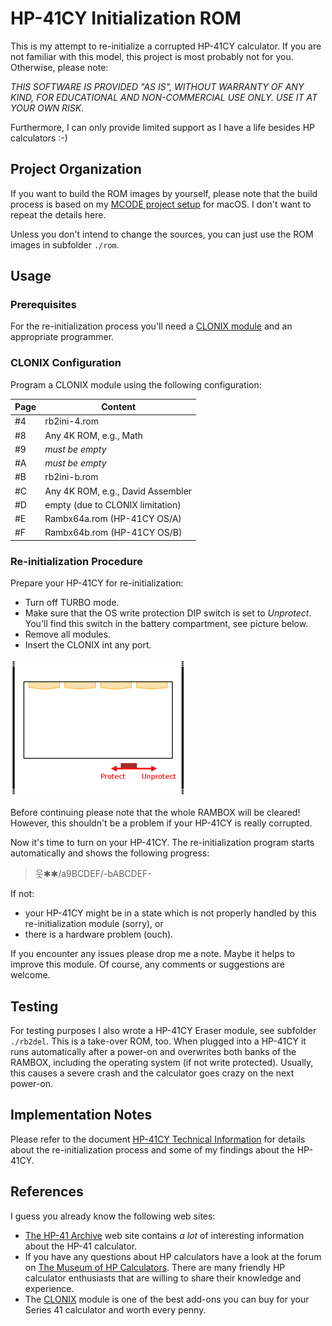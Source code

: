 # HP-41CY Initialization ROM

This is my attempt to re-initialize a corrupted HP-41CY calculator. If you
are not familiar with this model, this project is most probably not for you.
Otherwise, please note:

*THIS SOFTWARE IS PROVIDED "AS IS", WITHOUT WARRANTY OF ANY KIND, FOR EDUCATIONAL
AND NON-COMMERCIAL USE ONLY. USE IT AT YOUR OWN RISK.*

Furthermore, I can only provide limited support as I have a
life besides HP calculators :-)

## Project Organization
If you want to build the ROM images by yourself, please note that the build
process is based on my
[MCODE project setup](https://github.com/blanknut/mcode-project-osx)
for macOS. I don't want to repeat the details here.

Unless you don't intend to change the sources, you can just use the ROM images
in subfolder `./rom`.

## Usage

### Prerequisites
For the re-initialization process you'll need a
[CLONIX module](http://www.clonix41.org/)
and an appropriate programmer.

### CLONIX Configuration
Program a CLONIX module using the following configuration:

| Page | Content                             |
| ---- | ----------------------------------- |
| #4   | rb2ini-4.rom                        |
| #8   | Any 4K ROM, e.g., Math              |
| #9   | *must be empty*                     |
| #A   | *must be empty*                     |
| #B   | rb2ini-b.rom                        |
| #C   | Any 4K ROM, e.g., David Assembler   |
| #D   | empty (due to CLONIX limitation)    |
| #E   | Rambx64a.rom (HP-41CY OS/A)         |
| #F   | Rambx64b.rom (HP-41CY OS/B)         |

### Re-initialization Procedure
Prepare your HP-41CY for re-initialization:
* Turn off TURBO mode.
* Make sure that the OS write protection DIP switch is set to _Unprotect_.
  You'll find this switch in the battery compartment, see picture below.
* Remove all modules.
* Insert the CLONIX int any port.

![DIP](./images/wwrbprotect.png "OS write protection DIP switch")

Before continuing please note that the whole RAMBOX will be cleared!
However, this shouldn't be a problem if your HP-41CY is really corrupted.

Now it's time to turn on your HP-41CY. The re-initialization program starts
automatically and shows the following progress:

> &#50883;&#10033;&#10033;/a9BCDEF/-bABCDEF-

If not:
* your HP-41CY might be in a state which is not properly handled by this
  re-initialization module (sorry), or
* there is a hardware problem (ouch).

If you encounter any issues please drop me a note. Maybe it helps to improve
this module. Of course, any comments or suggestions are welcome.

## Testing
For testing purposes I also wrote a HP-41CY Eraser module, see subfolder
`./rb2del`. This is a take-over ROM, too. When plugged into a HP-41CY it
runs automatically after a power-on and overwrites both banks of the RAMBOX,
including the operating system (if not write protected). Usually, this causes
a severe crash and the calculator goes crazy on the next power-on.

## Implementation Notes
Please refer to the document
[HP-41CY Technical Information]( ./doc/hp41cy-techinfo.pdf)
for details about the re-initialization process and some of my findings about
the HP-41CY.

## References
I guess you already know the following web sites:
* [The HP-41 Archive](http://hp41.org/) web site contains _a lot_ of interesting
  information about the HP-41 calculator.
* If you have any questions about HP calculators have a look at the forum on
  [The Museum of HP Calculators](http://hpmuseum.org/). There are many friendly
  HP calculator enthusiasts that are willing to share their knowledge and
  experience.
* The [CLONIX](http://www.clonix41.org) module is one of the best add-ons you can
  buy for your Series 41 calculator and worth every penny.


